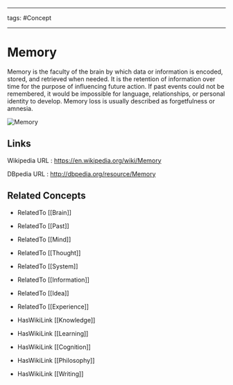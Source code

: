 




---

tags: #Concept

---
# Memory


Memory is the faculty of the brain by which data or information is encoded, stored, and retrieved when needed. It is the retention of information over time for the purpose of influencing future action. If past events could not be remembered, it would be impossible for language, relationships, or personal identity to develop. Memory loss is usually described as forgetfulness or amnesia.

![Memory](http://commons.wikimedia.org/wiki/Special:FilePath/Memory.gif?width=300)


## Links


Wikipedia URL : https://en.wikipedia.org/wiki/Memory

DBpedia URL : http://dbpedia.org/resource/Memory


## Related Concepts


- RelatedTo [[Brain]]

- RelatedTo [[Past]]

- RelatedTo [[Mind]]

- RelatedTo [[Thought]]

- RelatedTo [[System]]

- RelatedTo [[Information]]

- RelatedTo [[Idea]]

- RelatedTo [[Experience]]

- HasWikiLink [[Knowledge]]

- HasWikiLink [[Learning]]

- HasWikiLink [[Cognition]]

- HasWikiLink [[Philosophy]]

- HasWikiLink [[Writing]]